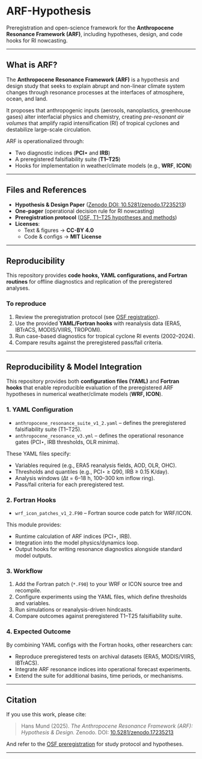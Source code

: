 # ARF-Hypothesis

Preregistration and open-science framework for the **Anthropocene Resonance Framework (ARF)**, including hypotheses, design, and code hooks for RI nowcasting.

---

## What is ARF?

The **Anthropocene Resonance Framework (ARF)** is a hypothesis and design study that seeks to explain abrupt and non-linear climate system changes through resonance processes at the interfaces of atmosphere, ocean, and land.  

It proposes that anthropogenic inputs (aerosols, nanoplastics, greenhouse gases) alter interfacial physics and chemistry, creating *pre-resonant air volumes* that amplify rapid intensification (RI) of tropical cyclones and destabilize large-scale circulation.

ARF is operationalized through:

- Two diagnostic indices (**PCI⋆** and **IRB**)  
- A preregistered falsifiability suite (**T1–T25**)  
- Hooks for implementation in weather/climate models (e.g., **WRF**, **ICON**)  

---

## Files and References

- **Hypothesis & Design Paper** ([Zenodo DOI: 10.5281/zenodo.17235213](https://doi.org/10.5281/zenodo.17235213))  
- **One-pager** (operational decision rule for RI nowcasting)  
- **Preregistration protocol** ([OSF, T1–T25 hypotheses and methods](https://osf.io/r6p93/))  
- **Licenses**:  
  - Text & figures → **CC-BY 4.0**  
  - Code & configs → **MIT License**  

---

## Reproducibility

This repository provides **code hooks, YAML configurations, and Fortran routines** for offline diagnostics and replication of the preregistered analyses.

### To reproduce

1. Review the preregistration protocol (see [OSF registration](https://osf.io/r6p93/)).  
2. Use the provided **YAML/Fortran hooks** with reanalysis data (ERA5, IBTrACS, MODIS/VIIRS, TROPOMI).  
3. Run case-based diagnostics for tropical cyclone RI events (2002–2024).  
4. Compare results against the preregistered pass/fail criteria.  

---

## Reproducibility & Model Integration

This repository provides both **configuration files (YAML)** and **Fortran hooks** that enable reproducible evaluation of the preregistered ARF hypotheses in numerical weather/climate models (**WRF, ICON**).

### 1. YAML Configuration

- `anthropocene_resonance_suite_v1_2.yaml` – defines the preregistered falsifiability suite (T1–T25).  
- `anthropocene_resonance_v3.yml` – defines the operational resonance gates (PCI⋆, IRB thresholds, OLR minima).  

These YAML files specify:  
- Variables required (e.g., ERA5 reanalysis fields, AOD, OLR, OHC).  
- Thresholds and quantiles (e.g., PCI⋆ ≥ Q90, IRB ≥ 0.15 K/day).  
- Analysis windows (Δt = 6–18 h, 100–300 km inflow ring).  
- Pass/fail criteria for each preregistered test.  

### 2. Fortran Hooks

- `wrf_icon_patches_v1_2.F90` – Fortran source code patch for WRF/ICON.  

This module provides:  
- Runtime calculation of ARF indices (PCI⋆, IRB).  
- Integration into the model physics/dynamics loop.  
- Output hooks for writing resonance diagnostics alongside standard model outputs.  

### 3. Workflow

1. Add the Fortran patch (`*.F90`) to your WRF or ICON source tree and recompile.  
2. Configure experiments using the YAML files, which define thresholds and variables.  
3. Run simulations or reanalysis-driven hindcasts.  
4. Compare outcomes against preregistered T1–T25 falsifiability suite.  

### 4. Expected Outcome

By combining YAML configs with the Fortran hooks, other researchers can:  
- Reproduce preregistered tests on archival datasets (ERA5, MODIS/VIIRS, IBTrACS).  
- Integrate ARF resonance indices into operational forecast experiments.  
- Extend the suite for additional basins, time periods, or mechanisms.  

---

## Citation

If you use this work, please cite:

> Hans Mund (2025). *The Anthropocene Resonance Framework (ARF): Hypothesis & Design.* Zenodo. DOI: [10.5281/zenodo.17235213](https://doi.org/10.5281/zenodo.17235213)  

And refer to the [OSF preregistration](https://osf.io/r6p93/) for study protocol and hypotheses.  

---

